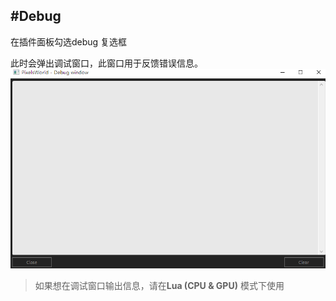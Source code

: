 #Debug
---
在插件面板勾选debug 复选框

此时会弹出调试窗口，此窗口用于反馈错误信息。<br>
![Debug window](debug.png)

> 如果想在调试窗口输出信息，请在**Lua (CPU & GPU)** 模式下使用
